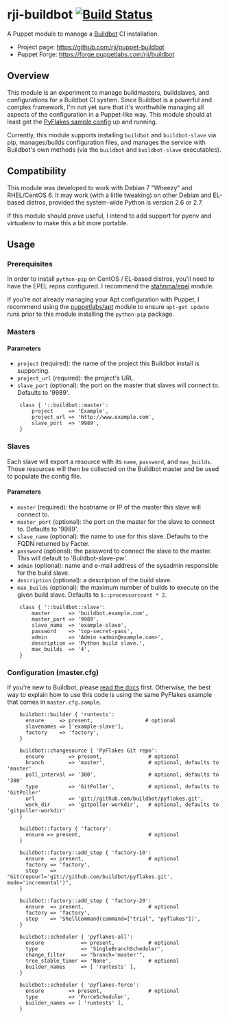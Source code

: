 # rji-buildbot [![Build Status](https://travis-ci.org/rji/puppet-buildbot.svg?branch=master)](https://travis-ci.org/rji/puppet-buildbot)
A Puppet module to manage a [Buildbot][1] CI installation.

  * Project page: <https://github.com/rji/puppet-buildbot>
  * Puppet Forge: <https://forge.puppetlabs.com/rji/buildbot>

## Overview
This module is an experiment to manage buildmasters, buildslaves, and
configurations for a Buildbot CI system. Since Buildbot is a powerful and
complex framework, I'm not yet sure that it's worthwhile managing all aspects
of the configuration in a Puppet-like way. This module should at least get the
[PyFlakes sample config][5] up and running.

Currently, this module supports installing `buildbot` and `buildbot-slave` via
pip, manages/builds configuration files, and manages the service with
Buildbot's own methods (via the `buildbot` and `buildbot-slave` executables).

## Compatibility
This module was developed to work with Debian 7 "Wheezy" and RHEL/CentOS 6.
It may work (with a little tweaking) on other Debian and EL-based distros,
provided the system-wide Python is version 2.6 or 2.7.

If this module should prove useful, I intend to add support for pyenv and
virtualenv to make this a bit more portable.

## Usage
### Prerequisites
In order to install `python-pip` on CentOS / EL-based distros, you'll need to
have the EPEL repos configured. I recommend the [stahnma/epel][2] module.

If you're not already managing your Apt configuration with Puppet, I recommend
using the [puppetlabs/apt][3] module to ensure `apt-get update` runs prior
to this module installing the `python-pip` package.

### Masters
#### Parameters
  * `project` (required): the name of the project this Buildbot install is
  supporting.
  * `project_url` (required): the project's URL.
  * `slave_port` (optional): the port on the master that slaves will connect
  to. Defaults to '9989'.

```puppet
    class { '::buildbot::master':
        project     => 'Example',
        project_url => 'http://www.example.com',
        slave_port  => '9989',
    }
```

### Slaves
Each slave will export a resource with its `name`, `password`, and `max_builds`.
Those resources will then be collected on the Buildbot master and be used to
populate the config file.

#### Parameters
  * `master` (required): the hostname or IP of the master this slave will
  connect to.
  * `master_port` (optional): the port on the master for the slave to connect
  to. Defaults to '9989'.
  * `slave_name` (optional): the name to use for this slave. Defaults to the
  FQDN returned by Facter.
  * `password` (optional): the password to connect the slave to the
  master. This will default to 'Buildbot-slave-pw'.
  * `admin` (optional): name and e-mail address of the sysadmin responsible
  for the build slave.
  * `description` (optional): a description of the build slave.
  * `max_builds` (optional): the maximum number of builds to execute on the
  given build slave. Defaults to `$::processorcount * 2`.

```puppet
    class { '::buildbot::slave':
        master      => 'buildbot.example.com',
        master_port => '9989',
        slave_name  => 'example-slave',
        password    => 'top-secret-pass',
        admin       => 'Admin <admin@example.com>',
        description => 'Python build slave.',
        max_builds  => '4',
    }
```

### Configuration (master.cfg)
If you're new to Buildbot, please [read the docs][4] first. Otherwise, the best
way to explain how to use this code is using the same PyFlakes example that
comes in `master.cfg.sample`.

```puppet
    buildbot::builder { 'runtests':
      ensure     => present,                 # optional
      slavenames => ['example-slave'],
      factory    => 'factory',
    }

    buildbot::changesource { 'PyFlakes Git repo':
      ensure        => present,               # optional
      branch        => 'master',              # optional, defaults to 'master'
      poll_interval => '300',                 # optional, defaults to '300'
      type          => 'GitPoller',           # optional, defaults to 'GitPoller'
      url           => 'git://github.com/buildbot/pyflakes.git',
      work_dir      => 'gitpoller-workdir',   # optional, defaults to 'gitpoller-workdir'
    }

    buildbot::factory { 'factory':
      ensure => present,                      # optional
    }

    buildbot::factory::add_step { 'factory-10':
      ensure  => present,                     # optional
      factory => 'factory',
      step    => "Git(repourl='git://github.com/buildbot/pyflakes.git', mode='incremental')",
    }

    buildbot::factory::add_step { 'factory-20':
      ensure  => present,                     # optional
      factory => 'factory',
      step    => 'ShellCommand(command=["trial", "pyflakes"])',
    }

    buildbot::scheduler { 'pyflakes-all':
      ensure            => present,           # optional
      type              => 'SingleBranchScheduler',
      change_filter     => "branch='master'",
      tree_stable_timer => 'None',            # optional
      builder_names     => [ 'runtests' ],
    }

    buildbot::scheduler { 'pyflakes-force':
      ensure        => present,               # optional
      type          => 'ForceScheduler',
      builder_names => [ 'runtests' ],
    }
```

<!-- reference links -->
[1]: http://buildbot.net
[2]: https://forge.puppetlabs.com/stahnma/epel
[3]: https://forge.puppetlabs.com/puppetlabs/apt
[4]: http://docs.buildbot.net/current/tutorial/
[5]: https://github.com/buildbot/buildbot/blob/buildbot-0.8.9/master/buildbot/scripts/sample.cfg
